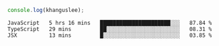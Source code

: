 ```js
console.log(khanguslee);
```

<!--START_SECTION:waka-->
```text
JavaScript   5 hrs 16 mins   ██████████████████████░░░   87.84 % 
TypeScript   29 mins         ██░░░░░░░░░░░░░░░░░░░░░░░   08.31 % 
JSX          13 mins         █░░░░░░░░░░░░░░░░░░░░░░░░   03.85 % 
```
<!--END_SECTION:waka-->

<!--
**khanguslee/khanguslee** is a ✨ _special_ ✨ repository because its `README.md` (this file) appears on your GitHub profile.

Here are some ideas to get you started:

- 🔭 I’m currently working on ...
- 🌱 I’m currently learning ...
- 👯 I’m looking to collaborate on ...
- 🤔 I’m looking for help with ...
- 💬 Ask me about ...
- 📫 How to reach me: ...
- 😄 Pronouns: ...
- ⚡ Fun fact: ...
-->
